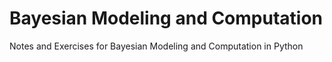 # Bayesian Modeling and Computation
Notes and Exercises for Bayesian Modeling and Computation in Python
